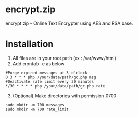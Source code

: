 # encrypt.zip
encrypt.zip - Online Text Encrypter using AES and RSA base.

# Installation
1. All files are in your root path (ex : /var/www/html)
2. Add crontab -e as below
```
#Purge expired messages at 3 o'clock
0 3 * * * php /your/data/path/gc.php msg
#Deactivate rate limit every 30 minutes
*/30 * * * * php /your/data/path/gc.php rate
```
3. (Optional) Make directories with permission 0700
```
sudo mkdir -m 700 messages
sudo mkdir -m 700 rate_limit
```
